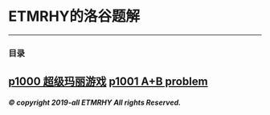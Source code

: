 # ETMRHY的洛谷题解
------------------
### 目录

 [p1000 超级玛丽游戏](./新手村/p1000.md "超级玛丽游戏")
 [p1001 A+B problem](./新手村/p1001.md "A+B problem")
-------------------
##### ©  copyright  2019-all  ETMRHY  All rights Reserved.
